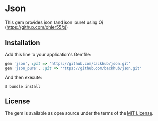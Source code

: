 # Json

This gem provides json (and json_pure) using Oj (https://github.com/ohler55/oj)

## Installation

Add this line to your application's Gemfile:

```ruby
gem 'json', :git => 'https://github.com/backhub/json.git'
gem 'json_pure', :git => 'https://github.com/backhub/json.git'
```

And then execute:

    $ bundle install

## License

The gem is available as open source under the terms of the [MIT License](https://opensource.org/licenses/MIT).
